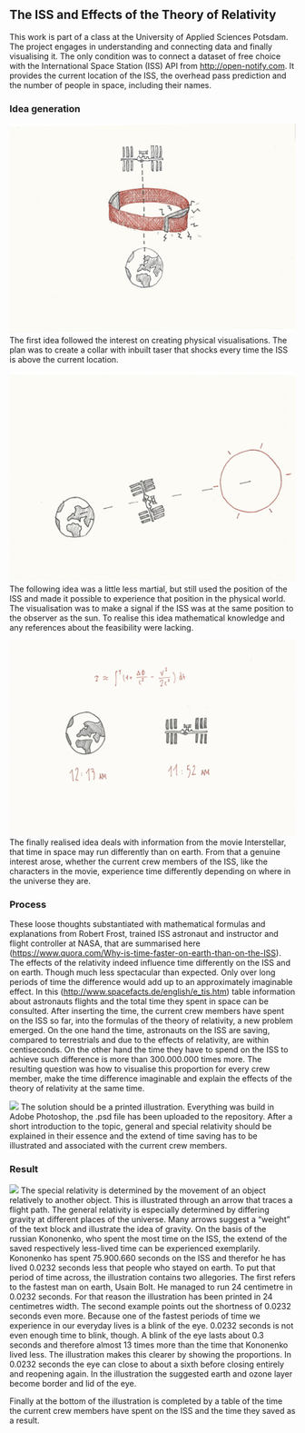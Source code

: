 ## The ISS and Effects of the Theory of Relativity

This work is part of a class at the University of Applied Sciences Potsdam. The project engages in understanding and connecting data and finally visualising it. 
The only condition was to connect a dataset of free choice with the International Space Station (ISS) API from http://open-notify.com. It provides the current location of the ISS, the overhead pass prediction and the number of people in space, including their names. 

### Idea generation
![](https://raw.githubusercontent.com/josues/relativity-and-iss/master/Visuals/collar-sketch.jpg)
The first idea followed the interest on creating physical visualisations. The plan was to create a collar with inbuilt taser that shocks every time the ISS is above the current location.

![](https://raw.githubusercontent.com/josues/relativity-and-iss/master/Visuals/solareclipse-sketch.jpg)
The following idea was a little less martial, but still used the position of the ISS and made it possible to experience that position in the physical world. The visualisation was to make a signal if the ISS was at the same position to the observer as the sun.
To realise this idea mathematical knowledge and any references about the feasibility were lacking.

![](https://raw.githubusercontent.com/josues/relativity-and-iss/master/Visuals/relativity-sketch.jpg)
The finally realised idea deals with information from the movie Interstellar, that time in space may run differently than on earth. From that a genuine interest arose, whether the current crew members of the ISS, like the characters in the movie, experience time differently depending on where in the universe they are.

### Process
These loose thoughts substantiated with mathematical formulas and explanations from Robert Frost, trained ISS astronaut and instructor and flight controller at NASA, that are summarised here (https://www.quora.com/Why-is-time-faster-on-earth-than-on-the-ISS).
The effects of the relativity indeed influence time differently on the ISS and on earth. Though much less spectacular than expected. Only over long periods of time the difference would add up to an approximately imaginable effect. 
In this (http://www.spacefacts.de/english/e_tis.htm) table information about astronauts flights and the total time they spent in space can be consulted. After inserting the time, the current crew members have spent on the ISS so far, into the formulas of the theory of relativity, a new problem emerged. On the one hand the time, astronauts on the ISS are saving, compared to terrestrials and due to the effects of relativity, are within centiseconds. On the other hand the time they have to spend on the ISS to achieve such difference is more than 300.000.000 times more.
The resulting question was how to visualise this proportion for every crew member, make the time difference imaginable and explain the effects of the theory of relativity at the same time.

![](https://raw.githubusercontent.com/josues/relativity-and-iss/master/Visuals/empty.png)
The solution should be a printed illustration. Everything was build in Adobe Photoshop, the .psd file has been uploaded to the repository. After a short introduction to the topic, general and special relativity should be explained in their essence and the extend of time saving has to be illustrated and associated with the current crew members.

### Result

![](https://raw.githubusercontent.com/josues/relativity-and-iss/master/Visuals/ISS-w24_English.png)
The special relativity is determined by the movement of an object relatively to another object. This is illustrated through an arrow that traces a flight path. The general relativity is especially determined by differing gravity at different places of the universe. Many arrows suggest a “weight” of the text block and illustrate the idea of gravity.
On the basis of the russian Kononenko, who spent the most time on the ISS, the extend of the saved respectively less-lived time can be experienced exemplarily. Kononenko has spent 75.900.660 seconds on the ISS and therefor he has lived 0.0232 seconds less that people who stayed on earth. To put that period of time across, the illustration contains two allegories. The first refers to the fastest man on earth, Usain Bolt. He managed to run 24 centimetre in 0.0232 seconds. For that reason the illustration has been printed in 24 centimetres width. 
The second example points out the shortness of 0.0232 seconds even more. Because one of the fastest periods of time we experience in our everyday lives is a blink of the eye. 0.0232 seconds is not even enough time to blink, though. A blink of the eye lasts about 0.3 seconds and therefore almost 13 times more than the time that Kononenko lived less. The illustration makes this clearer by showing the proportions. In 0.0232 seconds the eye can close to about a sixth before closing entirely and reopening again. In the illustration the suggested earth and ozone layer become border and lid of the eye.

Finally at the bottom of the illustration is completed by a table of the time the current crew members have spent on the ISS and the time they saved as a result.
